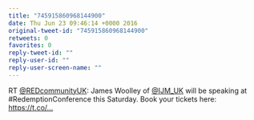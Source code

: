 ```yaml
---
title: "745915860968144900"
date: Thu Jun 23 09:46:14 +0000 2016
original-tweet-id: "745915860968144900"
retweets: 0
favorites: 0
reply-tweet-id: ""
reply-user-id: ""
reply-user-screen-name: ""
---
```

RT <a href="https://twitter.com/REDcommunityUK">@REDcommunityUK</a>: James Woolley of <a href="https://twitter.com/IJM_UK">@IJM_UK</a> will be speaking at #RedemptionConference this Saturday. Book your tickets here: https://t.co/…

